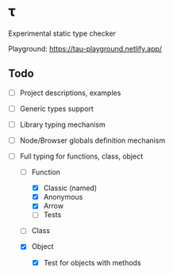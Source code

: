 # &tau;

Experimental static type checker

Playground: https://tau-playground.netlify.app/

## Todo

- [ ] Project descriptions, examples
- [ ] Generic types support
- [ ] Library typing mechanism
- [ ] Node/Browser globals definition mechanism
- [ ] Full typing for functions, class, object
  
  - [ ] Function
    - [x] Classic (named)
    - [x] Anonymous
    - [x] Arrow
    - [ ] Tests
  - [ ] Class

  - [x] Object
    - [x] Test for objects with methods
